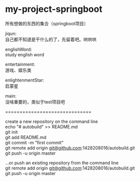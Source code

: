 # my-project-springboot
所有想做的东西的集合（springboot项目）


jiqun:<br/>
自己都不知道是干什么的了，先留着吧。哄哄哄<br/>

englishWord:<br/>
study english word

entertainment:<br/>
游戏、娱乐类

enlightenmentStar:<br/>
启蒙星

main:<br/>
没啥重要的，类似于test项目吧



==============================

create a new repository on the command line<br/>
echo "# autobuild" >> README.md<br/>
git init<br/>
git add README.md<br/>
git commit -m "first commit"<br/>
git remote add origin git@github.com:1428208016/autobuild.git<br/>
git push -u origin master<br/>

…or push an existing repository from the command line<br/>
git remote add origin git@github.com:1428208016/autobuild.git<br/>
git push -u origin master<br/>

